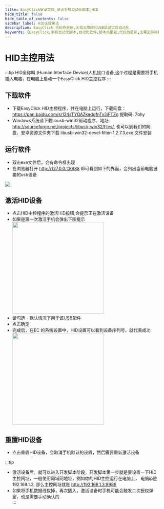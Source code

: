 ```yaml
---
title: EasyClick安卓文档_安卓手机自动化脚本_HID
hide_title: false
hide_table_of_contents: false
sidebar_label: HID主控用法
description: EasyClick 代码热更新,无需无障碍和USB调试实现自动化
keywords: [EasyClick,手机自动化脚本,自动化软件,脚本热更新,代码热更新,无需无障碍和USB调试实现自动化]
---
```

# HID主控用法
:::tip
HID全称叫 (Human Interface Device)人机接口设备,这个过程是需要将手机插入电脑，在电脑上启动一个EasyClick HID主控程序
:::
## 下载软件
- 下载EasyClick HID主控程序，并在电脑上运行，下载网盘：https://pan.baidu.com/s/124sTYQAZkedgfnTv3iFTZg 提取码: 7bhy
- Windows系统请下载libusb-win32驱动程序，地址: http://sourceforge.net/projects/libusb-win32/files/, 也可以到我们的网盘，安卓资源文件夹下载 libusb-win32-devel-filter-1.2.7.3.exe 文件安装
## 运行软件
- 双击exe文件后，会有命令框出现
- 在浏览器打开 http://127.0.0.1:8988 即可看到如下的界面，会列出当前电脑链接的usb设备
<img src='/androidimg/hid-1.png'  />

## 激活HID设备
- 点击HID主控程序的激活HID按钮,会提示正在激活设备
- 如果是第一次激活手机会弹出下图提示<br/>
  <img src='/androidimg/hid-2.png'  width="300"/>
- 请勾选 - 默认情况下用于该USB配件
- 点击确定
- 完成后，在EC 的系统设置中，HID设置可以看到设备序列号，就代表成功
  <br/>
  <img src='/androidimg/hid-3.png'  width="300"/>
## 重置HID设备
- 点击重置HID设备，会取消手机默认的设置，然后需要重新激活设备

:::tip
  - 激活设备后，就可以进入开发脚本阶段，开发脚本第一步就是要设置一下HID主控网址，一般使用局域网地址，例如你的HID主控运行在电脑上，
  电脑ip是 192.168.1.3, 那么主控网址就是 http://192.168.1.3:8988
  - 如果将手机数据线拔掉，再次插入，激活设备时手机可能会触发二次授权弹窗，也是需要手动确认的  
:::
